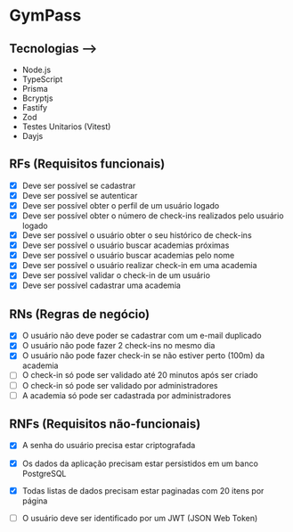 # GymPass

## Tecnologias -->

 - Node.js
 - TypeScript
 - Prisma
 - Bcryptjs
 - Fastify
 - Zod
 - Testes Unitarios (Vitest)
 - Dayjs

## RFs (Requisitos funcionais)

- [X] Deve ser possível se cadastrar
- [X] Deve ser possível se autenticar
- [X] Deve ser possível obter o perfil de um usuário logado
- [X] Deve ser possível obter o número de check-ins realizados pelo usuário logado
- [X] Deve ser possível o usuário obter o seu histórico de check-ins
- [X] Deve ser possível o usuário buscar academias próximas
- [X] Deve ser possível o usuário buscar academias pelo nome
- [X] Deve ser possível o usuário realizar check-in em uma academia
- [X] Deve ser possível validar o check-in de um usuário
- [X] Deve ser possível cadastrar uma academia

## RNs (Regras de negócio)

- [X] O usuário não deve poder se cadastrar com um e-mail duplicado
- [X] O usuário não pode fazer 2 check-ins no mesmo dia
- [X] O usuário não pode fazer check-in se não estiver perto (100m) da academia
- [ ] O check-in só pode ser validado até 20 minutos após ser criado
- [ ] O check-in só pode ser validado por administradores
- [ ] A academia só pode ser cadastrada por administradores

## RNFs (Requisitos não-funcionais)

- [X] A senha do usuário precisa estar criptografada
- [X] Os dados da aplicação precisam estar persistidos em um banco PostgreSQL
- [X] Todas listas de dados precisam estar paginadas com 20 itens por página
- [ ] O usuário deve ser identificado por um JWT (JSON Web Token)

